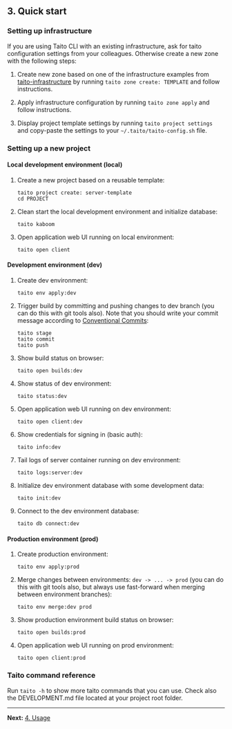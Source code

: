 ## 3. Quick start

### Setting up infrastructure

If you are using Taito CLI with an existing infrastructure, ask for taito configuration settings from your colleagues. Otherwise create a new zone with the following steps:

1. Create new zone based on one of the infrastructure examples from [taito-infrastructure](https://github.com/TaitoUnited/taito-infrastructure/tree/master/templates) by running `taito zone create: TEMPLATE` and follow instructions.

2. Apply infrastructure configuration by running `taito zone apply` and follow instructions.

3. Display project template settings by running `taito project settings` and copy-paste the settings to your `~/.taito/taito-config.sh` file.

### Setting up a new project

#### Local development environment (local)

1. Create a new project based on a reusable template:

    ```shell
    taito project create: server-template
    cd PROJECT
    ```

2. Clean start the local development environment and initialize database:

    ```shell
    taito kaboom
    ```

3. Open application web UI running on local environment:

    ```shell
    taito open client
    ```

#### Development environment (dev)

1. Create dev environment:

    ```shell
    taito env apply:dev
    ```

2. Trigger build by committing and pushing changes to dev branch (you can do this with git tools also). Note that you should write your commit message according to [Conventional Commits](https://www.conventionalcommits.org):

    ```shell
    taito stage
    taito commit
    taito push
    ```

3. Show build status on browser:

    ```shell
    taito open builds:dev
    ```

4. Show status of dev environment:

    ```shell
    taito status:dev
    ```

5. Open application web UI running on dev environment:

    ```shell
    taito open client:dev
    ```

6. Show credentials for signing in (basic auth):

    ```shell
    taito info:dev
    ```

7. Tail logs of server container running on dev environment:

    ```shell
    taito logs:server:dev
    ```

8. Initialize dev environment database with some development data:

    ```shell
    taito init:dev
    ```

9. Connect to the dev environment database:

    ```shell
    taito db connect:dev
    ```

#### Production environment (prod)

1. Create production environment:

    ```shell
    taito env apply:prod
    ```

2. Merge changes between environments: `dev -> ... -> prod` (you can do this with git tools also, but always use fast-forward when merging between environment branches):

    ```shell
    taito env merge:dev prod
    ```

3. Show production environment build status on browser:

    ```shell
    taito open builds:prod
    ```

4. Open application web UI running on prod environment:

    ```shell
    taito open client:prod
    ```

### Taito command reference

Run `taito -h` to show more taito commands that you can use. Check also the DEVELOPMENT.md file located at your project root folder.

---

**Next:** [4. Usage](/docs/04-usage)
